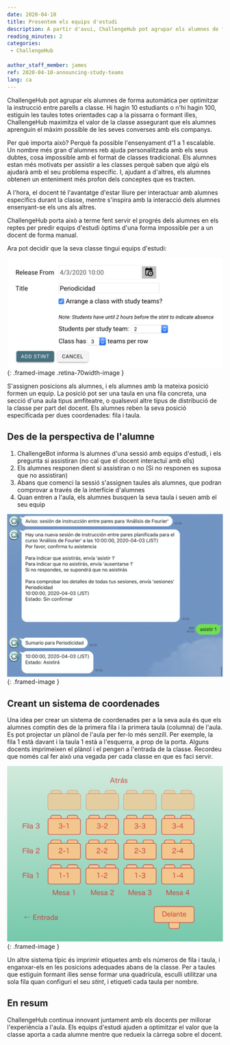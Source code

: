 ```yaml
---
date: 2020-04-10
title: Presentem els equips d'estudi
description: A partir d'avui, ChallengeHub pot agrupar els alumnes de forma automàtica per optimitzar la instrucció entre parells a classe
reading_minutes: 2
categories:
 - ChallengeHub

author_staff_member: james
ref: 2020-04-10-announcing-study-teams
lang: ca
---
```

ChallengeHub pot agrupar els alumnes de forma automàtica per optimitzar la instrucció entre parells a classe. Hi hagin 10 estudiants o n'hi hagin 100, estiguin les taules totes orientades cap a la pissarra o formant illes, ChallengeHub maximitza el valor de la classe assegurant que els alumnes aprenguin el màxim possible de les seves converses amb els companys.

Per què importa això?
Perquè fa possible l'ensenyament d'1 a 1 escalable.
Un nombre més gran d'alumnes reb ajuda personalitzada amb els seus dubtes,
cosa impossible amb el format de classes tradicional.
Els alumnes estan més motivats per assistir a les classes
perquè saben que algú els ajudarà amb el seu problema específic.
I, ajudant a d'altres,
els alumnes obtenen un enteniment més profon dels conceptes que es tracten.

A l'hora,
el docent té l'avantatge d'estar lliure per interactuar
amb alumnes específics durant la classe,
mentre s'inspira amb la interacció dels alumnes ensenyant-se els uns als altres.

ChallengeHub porta això a terme fent servir el progrés
dels alumnes en els reptes per predir
equips d'estudi òptims
d'una forma impossible per a un docent de forma manual.

Ara pot decidir que la seva classe tingui equips d'estudi:

![Interfície del docent per equips d'estudi](/images/blog/2020-04-10-stint-ui-es.png){: .framed-image .retina-70width-image }

S'assignen posicions als alumnes,
i els alumnes amb la mateixa posició formen un equip.
La posició pot ser una taula en una fila concreta,
una secció d'una aula tipus amfiteatre,
o qualsevol altre tipus de distribució de la classe per part del docent.
Els alumnes reben la seva posició especificada per dues coordenades: fila i taula.

## Des de la perspectiva de l'alumne

1. ChallengeBot informa ls alumnes d'una sessió amb equips d'estudi,
i els pregunta si assistiran (no cal que el docent interactuï amb ells)
1. Els alumnes responen dient si assistiran o no
(Si no responen es suposa que no assistiran)
1. Abans que comenci la sessió s'assignen taules als alumnes,
que podran comprovar a través de la interfície d'alumnes
1. Quan entren a l'aula, els alumnes busquen la seva taula i seuen amb el seu equip

![Interfície d'assistència a sessions](/images/blog/2020-04-10-attending-es.jpg){: .framed-image }

## Creant un sistema de coordenades

Una idea per crear un sistema de coordenades per a la seva aula és
que els alumnes comptin des de la primera fila i la primera taula (columna) de l'aula.
Es pot projectar un plànol de l'aula per fer-lo més senzill.
Per exemple, la fila 1 està davant i la taula 1 està a l'esquerra, a prop de la porta.
Alguns docents imprimeixen el plànol i el pengen a l'entrada de la classe.
Recordeu que només cal fer això una vegada per cada classe en que es faci servir.

![Exemple de sistema de coordenades d'una aula](/images/blog/2020-04-10-classroom-plan-es.png){: .framed-image }

Un altre sistema típic és imprimir etiquetes amb els números de fila i taula,
i enganxar-els en les posicions adequades abans de la classe.
Per a taules que estiguin formant illes sense formar una quadrícula, esculli utilitzar una sola fila quan configuri el seu *stint*, i etiqueti cada taula per nombre.

## En resum

ChallengeHub continua innovant juntament amb els docents
per millorar l'experiència a l'aula.
Els equips d'estudi ajuden a optimitzar el valor que la classe aporta a cada alumne
mentre que redueix la càrrega sobre el docent.
